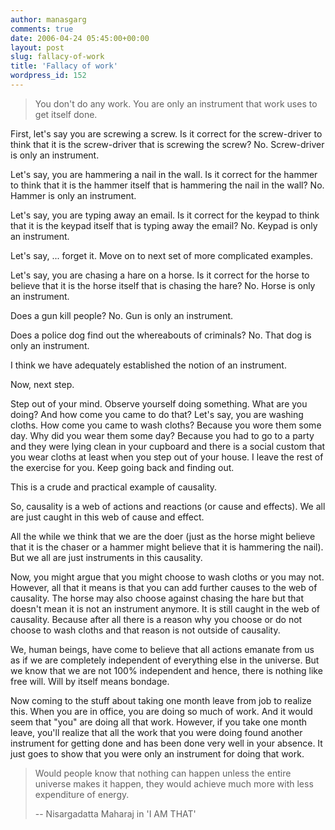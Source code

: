 ```yaml
---
author: manasgarg
comments: true
date: 2006-04-24 05:45:00+00:00
layout: post
slug: fallacy-of-work
title: 'Fallacy of work'
wordpress_id: 152
---
```


<blockquote>
You don't do any work. You are only an instrument that work uses to get itself done.
</blockquote>

First, let's say you are screwing a screw. Is it correct for the screw-driver to think that it is the screw-driver that is screwing the screw? No. Screw-driver is only an instrument.  

Let's say, you are hammering a nail in the wall. Is it correct for the hammer to think that it is the hammer itself that is hammering the nail in the wall? No. Hammer is only an instrument.  

Let's say, you are typing away an email. Is it correct for the keypad to think that it is the keypad itself that is typing away the email? No. Keypad is only an instrument.  

Let's say, ... forget it. Move on to next set of more complicated examples.  

Let's say, you are chasing a hare on a horse. Is it correct for the horse to believe that it is the horse itself that is chasing the hare? No. Horse is only an instrument.  

Does a gun kill people? No. Gun is only an instrument.  

Does a police dog find out the whereabouts of criminals? No. That dog is only an instrument.  

I think we have adequately established the notion of an instrument.  

Now, next step.  

Step out of your mind. Observe yourself doing something. What are you doing? And how come you came to do that? Let's say, you are washing cloths. How come you came to wash cloths? Because you wore them some day. Why did you wear them some day? Because you had to go to a party and they were lying clean in your cupboard and there is a social custom that you wear cloths at least when you step out of your house. I leave the rest of the exercise for you. Keep going back and finding out.  

This is a crude and practical example of causality.  

So, causality is a web of actions and reactions (or cause and effects). We all are just caught in this web of cause and effect.  

All the while we think that we are the doer (just as the horse might believe that it is the chaser or a hammer might believe that it is hammering the nail). But we all are just instruments in this causality.  

Now, you might argue that you might choose to wash cloths or you may not. However, all that it means is that you can add further causes to the web of causality. The horse may also choose against chasing the hare but that doesn't mean it is not an instrument anymore. It is still caught in the web of causality. Because after all there is a reason why you choose or do not choose to wash cloths and that reason is not outside of causality.  

We, human beings, have come to believe that all actions emanate from us as if we are completely independent of everything else in the universe. But we know that we are not 100% independent and hence, there is nothing like free will. Will by itself means bondage.  

Now coming to the stuff about taking one month leave from job to realize this. When you are in office, you are doing so much of work. And it would seem that "you" are doing all that work. However, if you take one month leave, you'll realize that all the work that you were doing found another instrument for getting done and has been done very well in your absence. It just goes to show that you were only an instrument for doing that work.

<blockquote>
Would people know that nothing can happen unless the entire universe makes it happen, they would achieve much more with less expenditure of energy.<br/> 

 -- Nisargadatta Maharaj in 'I AM THAT'
</blockquote>

